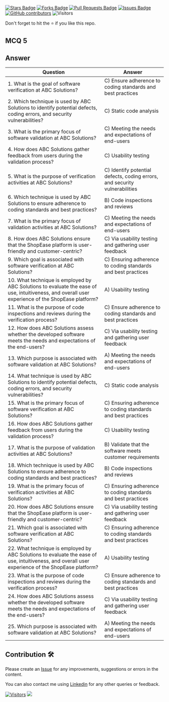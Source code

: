 <a href="https://github.com/drshahizan/software-engineering/stargazers"><img src="https://img.shields.io/github/stars/drshahizan/software-engineering" alt="Stars Badge"/></a>
<a href="https://github.com/drshahizan/software-engineering/network/members"><img src="https://img.shields.io/github/forks/drshahizan/software-engineering" alt="Forks Badge"/></a>
<a href="https://github.com/drshahizan/software-engineering/pulls"><img src="https://img.shields.io/github/issues-pr/drshahizan/software-engineering" alt="Pull Requests Badge"/></a>
<a href="https://github.com/drshahizan/software-engineering"><img src="https://img.shields.io/github/issues/drshahizan/software-engineering" alt="Issues Badge"/></a>
<a href="https://github.com/drshahizan/software-engineering/graphs/contributors"><img alt="GitHub contributors" src="https://img.shields.io/github/contributors/drshahizan/software-engineering?color=2b9348"></a>
![Visitors](https://api.visitorbadge.io/api/visitors?path=https%3A%2F%2Fgithub.com%2Fdrshahizan%2Fsoftware-engineering&labelColor=%23d9e3f0&countColor=%23697689&style=flat)

Don't forget to hit the :star: if you like this repo.

## MCQ 5

## Answer

| Question | Answer |
|----------|--------|
| 1. What is the goal of software verification at ABC Solutions? | C) Ensure adherence to coding standards and best practices |
| 2. Which technique is used by ABC Solutions to identify potential defects, coding errors, and security vulnerabilities? | C) Static code analysis |
| 3. What is the primary focus of software validation at ABC Solutions? | C) Meeting the needs and expectations of end-users |
| 4. How does ABC Solutions gather feedback from users during the validation process? | C) Usability testing |
| 5. What is the purpose of verification activities at ABC Solutions? | C) Identify potential defects, coding errors, and security vulnerabilities |
| 6. Which technique is used by ABC Solutions to ensure adherence to coding standards and best practices? | B) Code inspections and reviews |
| 7. What is the primary focus of validation activities at ABC Solutions? | C) Meeting the needs and expectations of end-users |
| 8. How does ABC Solutions ensure that the ShopEase platform is user-friendly and customer-centric? | C) Via usability testing and gathering user feedback |
| 9. Which goal is associated with software verification at ABC Solutions? | C) Ensuring adherence to coding standards and best practices |
| 10. What technique is employed by ABC Solutions to evaluate the ease of use, intuitiveness, and overall user experience of the ShopEase platform? | A) Usability testing |
| 11. What is the purpose of code inspections and reviews during the verification process? | C) Ensure adherence to coding standards and best practices |
| 12. How does ABC Solutions assess whether the developed software meets the needs and expectations of the end-users? | C) Via usability testing and gathering user feedback |
| 13. Which purpose is associated with software validation at ABC Solutions? | A) Meeting the needs and expectations of end-users |
| 14. What technique is used by ABC Solutions to identify potential defects, coding errors, and security vulnerabilities? | C) Static code analysis |
| 15. What is the primary focus of software verification at ABC Solutions? | C) Ensuring adherence to coding standards and best practices |
| 16. How does ABC Solutions gather feedback from users during the validation process? | C) Usability testing |
| 17. What is the purpose of validation activities at ABC Solutions? | B) Validate that the software meets customer requirements |
| 18. Which technique is used by ABC Solutions to ensure adherence to coding standards and best practices? | B) Code inspections and reviews |
| 19. What is the primary focus of verification activities at ABC Solutions? | C) Ensuring adherence to coding standards and best practices |
| 20. How does ABC Solutions ensure that the ShopEase platform is user-friendly and customer-centric? | C) Via usability testing and gathering user feedback |
| 21. Which goal is associated with software verification at ABC Solutions? | C) Ensuring adherence to coding standards and best practices |
| 22. What technique is employed by ABC Solutions to evaluate the ease of use, intuitiveness, and overall user experience of the ShopEase platform? | A) Usability testing |
| 23. What is the purpose of code inspections and reviews during the verification process? | C) Ensure adherence to coding standards and best practices |
| 24. How does ABC Solutions assess whether the developed software meets the needs and expectations of the end-users? | C) Via usability testing and gathering user feedback |
| 25. Which purpose is associated with software validation at ABC Solutions? | A) Meeting the needs and expectations of end-users |

## Contribution 🛠️
Please create an [Issue](https://github.com/drshahizan/learn-php/issues) for any improvements, suggestions or errors in the content.

You can also contact me using [Linkedin](https://www.linkedin.com/in/drshahizan/) for any other queries or feedback.

[![Visitors](https://api.visitorbadge.io/api/visitors?path=https%3A%2F%2Fgithub.com%2Fdrshahizan&labelColor=%23697689&countColor=%23555555&style=plastic)](https://visitorbadge.io/status?path=https%3A%2F%2Fgithub.com%2Fdrshahizan)
![](https://hit.yhype.me/github/profile?user_id=81284918)


